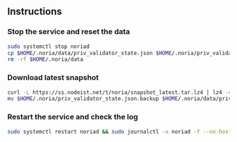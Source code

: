 ## Instructions

### Stop the service and reset the data

```bash
sudo systemctl stop noriad
cp $HOME/.noria/data/priv_validator_state.json $HOME/.noria/priv_validator_state.json.backup
rm -rf $HOME/.noria/data
```

### Download latest snapshot

```bash
curl -L https://ss.nodeist.net/t/noria/snapshot_latest.tar.lz4 | lz4 -dc - | tar -xf - -C $HOME/.noria --strip-components 2
mv $HOME/.noria/priv_validator_state.json.backup $HOME/.noria/data/priv_validator_state.json
```

### Restart the service and check the log

```bash
sudo systemctl restart noriad && sudo journalctl -u noriad -f --no-hostname -o cat
```
